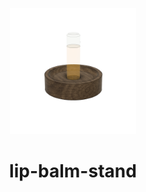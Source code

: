 <!-- 2025-03-03 -->

<p align="center">
  <img src="../../plans/lip-balm-stand/images/wireframe.png" width="40%"/>
</p>
<h1 align="center">
  lip-balm-stand
  <br>
  <sup><sub><sup><sup></sub>
</h1>
